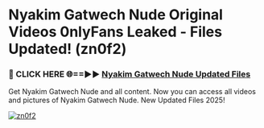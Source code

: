 # Nyakim Gatwech Nude Original Videos 0nlyFans Leaked - Files Updated! (zn0f2)

<h3>🔴 CLICK HERE 🌐==►► <a href="https://tinyurl.com/y5r63du9" rel="nofollow">Nyakim Gatwech Nude Updated Files</a></h3>

Get Nyakim Gatwech Nude and all content. Now you can access all videos and pictures of Nyakim Gatwech Nude. New Updated Files 2025!

[![zn0f2](https://i.imgur.com/UVo9nyh.gif)](https://tinyurl.com/y5r63du9)